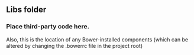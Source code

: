 ## Libs folder

### Place third-party code here.

Also, this is the location of any Bower-installed components (which can be altered by changing the .bowerrc file in the project root)